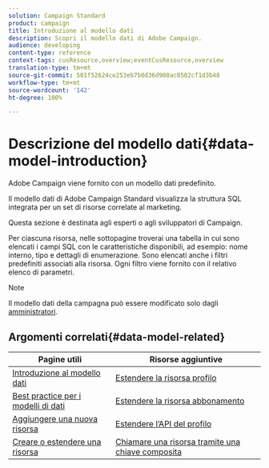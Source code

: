 ```yaml
---
solution: Campaign Standard
product: campaign
title: Introduzione al modello dati
description: Scopri il modello dati di Adobe Campaign.
audience: developing
content-type: reference
context-tags: cusResource,overview;eventCusResource,overview
translation-type: tm+mt
source-git-commit: 501f52624ce253eb7b0d36d908ac8502cf1d3b48
workflow-type: tm+mt
source-wordcount: '142'
ht-degree: 100%

---
```



# Descrizione del modello dati{#data-model-introduction}

Adobe Campaign viene fornito con un modello dati predefinito.

Il modello dati di Adobe Campaign Standard visualizza la struttura SQL integrata per un set di risorse correlate al marketing.

Questa sezione è destinata agli esperti o agli sviluppatori di Campaign.

Per ciascuna risorsa, nelle sottopagine troverai una tabella in cui sono elencati i campi SQL con le caratteristiche disponibili, ad esempio: nome interno, tipo e dettagli di enumerazione. Sono elencati anche i filtri predefiniti associati alla risorsa. Ogni filtro viene fornito con il relativo elenco di parametri.

>[!NOTE]
>Il modello dati della campagna può essere modificato solo dagli [amministratori](../../administration/using/users-management.md#functional-administrators).

## Argomenti correlati{#data-model-related}

| Pagine utili | Risorse aggiuntive |
|---|---|
| [Introduzione al modello dati](data-model-concepts.md) | [Estendere la risorsa profilo](extending-the-profile-resource-with-a-new-field.md) |
| [Best practice per i modelli di dati](data-model-best-practices.md) | [Estendere la risorsa abbonamento](extending-the-subscriptions-to-an-application-resource.md) |
| [Aggiungere una nuova risorsa](key-steps-to-add-a-resource.md) | [Estendere l’API del profilo](about-extending-the-api.md) |
| [Creare o estendere una risorsa](creating-or-extending-the-resource.md) | [Chiamare una risorsa tramite una chiave composita](uc-calling-resource-id-key.md) |
